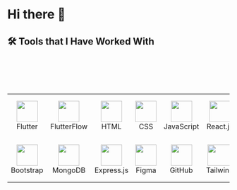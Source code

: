 # Hi there 👋

## 🛠️ Tools that I Have Worked With
<table style="border-collapse: collapse;">
  <!-- Row 1 -->
  <tr>
    <td align="center" width="100" height="100">
      <img src="https://cdn.jsdelivr.net/gh/devicons/devicon/icons/flutter/flutter-original.svg" width="48" height="48"/><br/>Flutter
    </td>
    <td align="center" width="100" height="100">
      <img src="https://cdn.brandfetch.io/id209IGdxm/w/400/h/400/theme/dark/icon.jpeg?c=1dxbfHSJFAPEGdCLU4o5B" width="48" height="48"/><br/>FlutterFlow
    </td>
    <td align="center" width="100" height="100">
      <img src="https://cdn.jsdelivr.net/gh/devicons/devicon/icons/html5/html5-original.svg" width="48" height="48"/><br/>HTML
    </td>
    <td align="center" width="100" height="100">
      <img src="https://cdn.jsdelivr.net/gh/devicons/devicon/icons/css3/css3-original.svg" width="48" height="48"/><br/>CSS
    </td>
    <td align="center" width="100" height="100">
      <img src="https://cdn.jsdelivr.net/gh/devicons/devicon/icons/javascript/javascript-original.svg" width="48" height="48"/><br/>JavaScript
    </td>
    <td align="center" width="100" height="100">
      <img src="https://cdn.jsdelivr.net/gh/devicons/devicon/icons/react/react-original.svg" width="48" height="48"/><br/>React.js
    </td>
  </tr>

  <!-- Row 2 -->
  <tr>
    <td align="center" width="100" height="100">
      <img src="https://cdn.jsdelivr.net/gh/devicons/devicon/icons/bootstrap/bootstrap-original.svg" width="48" height="48"/><br/>Bootstrap
    </td>
    <td align="center" width="100" height="100">
      <img src="https://cdn.jsdelivr.net/gh/devicons/devicon/icons/mongodb/mongodb-original.svg" width="48" height="48"/><br/>MongoDB
    </td>
    <td align="center" width="100" height="100">
      <img src="https://cdn.jsdelivr.net/gh/devicons/devicon/icons/express/express-original.svg" width="48" height="48"/><br/>Express.js
    </td>
    <td align="center" width="100" height="100">
      <img src="https://cdn.jsdelivr.net/gh/devicons/devicon/icons/figma/figma-original.svg" width="48" height="48"/><br/>Figma
    </td>
    <td align="center" width="100" height="100">
      <img src="https://cdn.jsdelivr.net/gh/devicons/devicon/icons/github/github-original.svg" width="48" height="48"/><br/>GitHub
    </td>
    <td align="center" width="100" height="100">
      <div height="48">
        <img src="https://cdn.brandfetch.io/idMNEQh7-0/theme/dark/symbol.svg?c=1dxbfHSJFAPEGdCLU4o5B" width="55" height="48"/><br/>Tailwind
      </div>
    </td>
      <div style="width:48px; height:48px;"></div><br/>
    </td>
  </tr>
</table>

</div>

